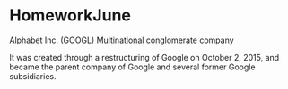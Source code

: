 # HomeworkJune


Alphabet Inc. (GOOGL)
Multinational conglomerate company

It was created through a restructuring of Google on October 2, 2015, and became the parent company of Google and several former Google subsidiaries.